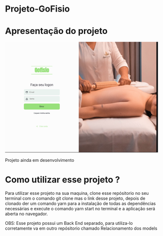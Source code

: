 <h1>Projeto-GoFisio</h1>

<h1>Apresentação do projeto</h1>

<img src="src/assets/gofisio.png" />

<p>Projeto ainda em desenvolvimento</p>

<h1>Como utilizar esse projeto ?</h1>

<p>Para utilizar esse projeto na sua maquina, clone esse repósitorio no seu terminal com o comando git clone mas o link desse projeto, depois de clonado der
um comando yarn para a instalação de todas as dependências necessárias e execute o comando yarn start no terminal e a aplicação será aberta no navegador.
</p>
<p>OBS: Esse projeto possui um Back End separado, para utiliza-lo corretamente va em outro repósitorio chamado Relacionamento dos models</p>
